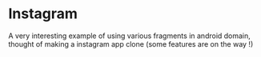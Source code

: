 # Instagram
A very interesting example of using various fragments in android domain, thought of making a instagram app clone (some features are on the way !)

